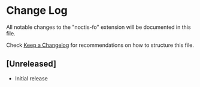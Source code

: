 # Change Log

All notable changes to the "noctis-fo" extension will be documented in this file.

Check [Keep a Changelog](http://keepachangelog.com/) for recommendations on how to structure this file.

## [Unreleased]

- Initial release
